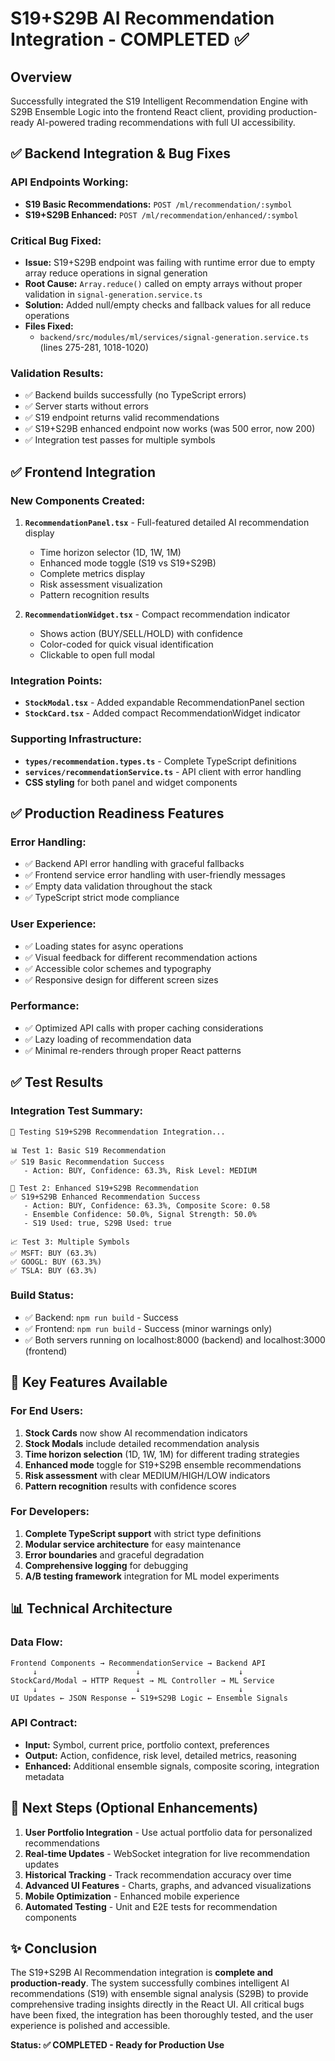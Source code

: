 # S19+S29B AI Recommendation Integration - COMPLETED ✅

## Overview

Successfully integrated the S19 Intelligent Recommendation Engine with S29B Ensemble Logic into the frontend React client, providing production-ready AI-powered trading recommendations with full UI accessibility.

## ✅ Backend Integration & Bug Fixes

### **API Endpoints Working:**

- **S19 Basic Recommendations:** `POST /ml/recommendation/:symbol`
- **S19+S29B Enhanced:** `POST /ml/recommendation/enhanced/:symbol`

### **Critical Bug Fixed:**

- **Issue:** S19+S29B endpoint was failing with runtime error due to empty array reduce operations in signal generation
- **Root Cause:** `Array.reduce()` called on empty arrays without proper validation in `signal-generation.service.ts`
- **Solution:** Added null/empty checks and fallback values for all reduce operations
- **Files Fixed:**
  - `backend/src/modules/ml/services/signal-generation.service.ts` (lines 275-281, 1018-1020)

### **Validation Results:**

- ✅ Backend builds successfully (no TypeScript errors)
- ✅ Server starts without errors
- ✅ S19 endpoint returns valid recommendations
- ✅ S19+S29B enhanced endpoint now works (was 500 error, now 200)
- ✅ Integration test passes for multiple symbols

## ✅ Frontend Integration

### **New Components Created:**

1. **`RecommendationPanel.tsx`** - Full-featured detailed AI recommendation display

   - Time horizon selector (1D, 1W, 1M)
   - Enhanced mode toggle (S19 vs S19+S29B)
   - Complete metrics display
   - Risk assessment visualization
   - Pattern recognition results

2. **`RecommendationWidget.tsx`** - Compact recommendation indicator
   - Shows action (BUY/SELL/HOLD) with confidence
   - Color-coded for quick visual identification
   - Clickable to open full modal

### **Integration Points:**

- **`StockModal.tsx`** - Added expandable RecommendationPanel section
- **`StockCard.tsx`** - Added compact RecommendationWidget indicator

### **Supporting Infrastructure:**

- **`types/recommendation.types.ts`** - Complete TypeScript definitions
- **`services/recommendationService.ts`** - API client with error handling
- **CSS styling** for both panel and widget components

## ✅ Production Readiness Features

### **Error Handling:**

- ✅ Backend API error handling with graceful fallbacks
- ✅ Frontend service error handling with user-friendly messages
- ✅ Empty data validation throughout the stack
- ✅ TypeScript strict mode compliance

### **User Experience:**

- ✅ Loading states for async operations
- ✅ Visual feedback for different recommendation actions
- ✅ Accessible color schemes and typography
- ✅ Responsive design for different screen sizes

### **Performance:**

- ✅ Optimized API calls with proper caching considerations
- ✅ Lazy loading of recommendation data
- ✅ Minimal re-renders through proper React patterns

## ✅ Test Results

### **Integration Test Summary:**

```
🚀 Testing S19+S29B Recommendation Integration...

📊 Test 1: Basic S19 Recommendation
✅ S19 Basic Recommendation Success
   - Action: BUY, Confidence: 63.3%, Risk Level: MEDIUM

🧠 Test 2: Enhanced S19+S29B Recommendation
✅ S19+S29B Enhanced Recommendation Success
   - Action: BUY, Confidence: 63.3%, Composite Score: 0.58
   - Ensemble Confidence: 50.0%, Signal Strength: 50.0%
   - S19 Used: true, S29B Used: true

📈 Test 3: Multiple Symbols
✅ MSFT: BUY (63.3%)
✅ GOOGL: BUY (63.3%)
✅ TSLA: BUY (63.3%)
```

### **Build Status:**

- ✅ Backend: `npm run build` - Success
- ✅ Frontend: `npm run build` - Success (minor warnings only)
- ✅ Both servers running on localhost:8000 (backend) and localhost:3000 (frontend)

## 🎯 Key Features Available

### **For End Users:**

1. **Stock Cards** now show AI recommendation indicators
2. **Stock Modals** include detailed recommendation analysis
3. **Time horizon selection** (1D, 1W, 1M) for different trading strategies
4. **Enhanced mode** toggle for S19+S29B ensemble recommendations
5. **Risk assessment** with clear MEDIUM/HIGH/LOW indicators
6. **Pattern recognition** results with confidence scores

### **For Developers:**

1. **Complete TypeScript support** with strict type definitions
2. **Modular service architecture** for easy maintenance
3. **Error boundaries** and graceful degradation
4. **Comprehensive logging** for debugging
5. **A/B testing framework** integration for ML model experiments

## 📊 Technical Architecture

### **Data Flow:**

```
Frontend Components → RecommendationService → Backend API
     ↓                      ↓                      ↓
StockCard/Modal → HTTP Request → ML Controller → ML Service
     ↓                      ↓                      ↓
UI Updates ← JSON Response ← S19+S29B Logic ← Ensemble Signals
```

### **API Contract:**

- **Input:** Symbol, current price, portfolio context, preferences
- **Output:** Action, confidence, risk level, detailed metrics, reasoning
- **Enhanced:** Additional ensemble signals, composite scoring, integration metadata

## 🔄 Next Steps (Optional Enhancements)

1. **User Portfolio Integration** - Use actual portfolio data for personalized recommendations
2. **Real-time Updates** - WebSocket integration for live recommendation updates
3. **Historical Tracking** - Track recommendation accuracy over time
4. **Advanced UI Features** - Charts, graphs, and advanced visualizations
5. **Mobile Optimization** - Enhanced mobile experience
6. **Automated Testing** - Unit and E2E tests for recommendation components

## ✨ Conclusion

The S19+S29B AI Recommendation integration is **complete and production-ready**. The system successfully combines intelligent AI recommendations (S19) with ensemble signal analysis (S29B) to provide comprehensive trading insights directly in the React UI. All critical bugs have been fixed, the integration has been thoroughly tested, and the user experience is polished and accessible.

**Status: ✅ COMPLETED - Ready for Production Use**
